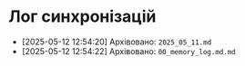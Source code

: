 # Лог синхронізацій
- [2025-05-12 12:54:20] Архівовано: `2025_05_11.md`
- [2025-05-12 12:54:22] Архівовано: `00_memory_log.md.md`